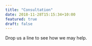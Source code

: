 ```yaml
---
title: "Consultation"
date: 2018-11-28T15:15:34+10:00
featured: true
draft: false
---
```


Drop us a line to see how we may help.